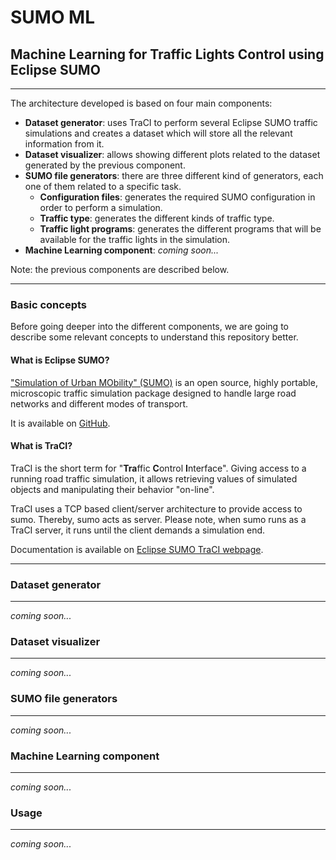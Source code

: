 #  SUMO ML

## Machine Learning for Traffic Lights Control using Eclipse SUMO
***

The architecture developed is based on four main components:

- **Dataset generator**: uses TraCI to perform several Eclipse SUMO traffic simulations and creates a dataset which 
  will store all the relevant information from it.
- **Dataset visualizer**: allows showing different plots related to the dataset generated by the previous component.
- **SUMO file generators**: there are three different kind of generators, each one of them related to a specific task.
  - **Configuration files**: generates the required SUMO configuration in order to perform a simulation.
  - **Traffic type**: generates the different kinds of traffic type.
  - **Traffic light programs**: generates the different programs that will be available for the traffic lights in the 
    simulation.
- **Machine Learning component**: *coming soon...*

Note: the previous components are described below.

***
### Basic concepts

Before going deeper into the different components, we are going to describe some relevant concepts to understand this 
repository better.

#### What is Eclipse SUMO?

["Simulation of Urban MObility" (SUMO)](https://sumo.dlr.de/) is an open source,
highly portable, microscopic traffic simulation package designed to handle
large road networks and different modes of transport.

It is available on [GitHub](https://github.com/eclipse/sumo).

#### What is TraCI?

TraCI is the short term for "**Tra**ffic **C**ontrol **I**nterface". Giving access to a running road traffic simulation,
it allows retrieving values of simulated objects and manipulating their behavior "on-line".

TraCI uses a TCP based client/server architecture to provide access to sumo. Thereby, sumo acts as server. Please note, 
when sumo runs as a TraCI server, it runs until the client demands a simulation end.

Documentation is available on [Eclipse SUMO TraCI webpage](https://sumo.dlr.de/docs/TraCI.html).

***

### Dataset generator
***

*coming soon...*

### Dataset visualizer
***

*coming soon...*

### SUMO file generators
***

*coming soon...*

### Machine Learning component
***

*coming soon...*


### Usage
***

*coming soon...*

